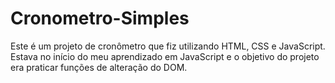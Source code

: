 # Cronometro-Simples
Este é um projeto de cronômetro que fiz utilizando HTML, CSS e JavaScript. Estava no início do meu aprendizado em JavaScript e o objetivo do projeto era praticar  funções de alteração do DOM.
